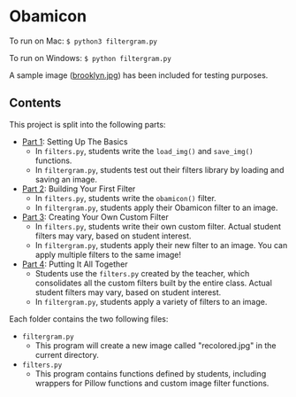 # Obamicon

To run on Mac:
`$ python3 filtergram.py`

To run on Windows:
`$ python filtergram.py`

A sample image ([brooklyn.jpg](brooklyn.jpg)) has been included for testing purposes.


## Contents

This project is split into the following parts:

* [Part 1](part1): Setting Up The Basics
    * In `filters.py`, students write the `load_img()` and `save_img()` functions.
    * In `filtergram.py`, students test out their filters library by loading and saving an image. 
* [Part 2](part2): Building Your First Filter
    * In `filters.py`, students write the `obamicon()` filter.
    * In `filtergram.py`, students apply their Obamicon filter to an image.
* [Part 3](part3): Creating Your Own Custom Filter
    * In `filters.py`, students write their own custom filter. Actual student filters may vary, based on student interest.
    * In `filtergram.py`, students apply their new filter to an image. You can apply multiple filters to the same image!
* [Part 4](part4): Putting It All Together
    * Students use the `filters.py` created by the teacher, which consolidates all the custom filters built by the entire class. Actual student filters may vary, based on student interest.
    * In `filtergram.py`, students apply a variety of filters to an image.

Each folder contains the two following files:

* `filtergram.py`
    * This program will create a new image called "recolored.jpg" in the current directory.
* `filters.py`
    * This program contains functions defined by students, including wrappers for Pillow functions and custom image filter functions.